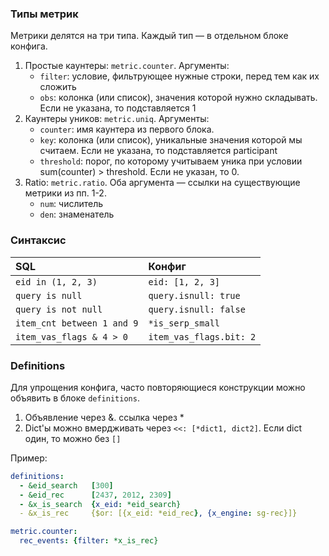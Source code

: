 ### Типы метрик
Метрики делятся на три типа. Каждый тип — в отдельном блоке конфига.
1. Простые каунтеры: `metric.counter`. Аргументы:
    - `filter`: условие, фильтрующее нужные строки, перед тем как их сложить
    - `obs`: колонка (или список), значения которой нужно складывать. Если не указана, то подставляется 1
2. Каунтеры уников: `metric.uniq`. Аргументы:
    - `counter`: имя каунтера из первого блока.
    - `key`: колонка (или список), уникальные значения которой мы считаем. Если не указана, то подставляется participant
    - `threshold`: порог, по которому учитываем уника при условии sum(counter) > threshold. Если не указан, то 0.
3. Ratio: `metric.ratio`. Оба аргумента — ссылки на существующие метрики из пп. 1-2.
    - `num`: числитель
    - `den`: знаменатель

### Синтаксис
|SQL|Конфиг|
|:---|:----|
|`eid in (1, 2, 3)` |`eid: [1, 2, 3]`|
|`query is null`|`query.isnull: true`|
|`query is not null`|`query.isnull: false`|
|`item_cnt between 1 and 9`|`*is_serp_small`|
|`item_vas_flags & 4 > 0`|`item_vas_flags.bit: 2`|

### Definitions
Для упрощения конфига, часто повторяющиеся конструкции можно объявить в блоке `definitions`.
1. Объявление через &. ссылка через *
2. Dict'ы можно вмердживать через   `<<: [*dict1, dict2]`. Если dict один, то можно без `[]`

Пример:
```yaml
definitions:
  - &eid_search   [300]
  - &eid_rec      [2437, 2012, 2309]
  - &x_is_search  {x_eid: *eid_search}
  - &x_is_rec     {$or: [{x_eid: *eid_rec}, {x_engine: sg-rec}]}

metric.counter:
  rec_events: {filter: *x_is_rec}
```